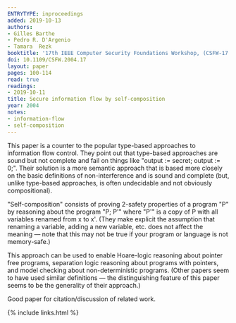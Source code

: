 ```yaml
---
ENTRYTYPE: inproceedings
added: 2019-10-13
authors:
- Gilles Barthe
- Pedro R. D'Argenio
- Tamara  Rezk
booktitle: '17th IEEE Computer Security Foundations Workshop, (CSFW-17 2004)'
doi: 10.1109/CSFW.2004.17
layout: paper
pages: 100-114
read: true
readings:
- 2019-10-11
title: Secure information flow by self-composition
year: 2004
notes:
- information-flow
- self-composition
---
```


This paper is a counter to the popular type-based approaches to information flow control.  They point out that type-based approaches are sound but not complete and fail on things like "output := secret; output := 0;".  Their solution is a more semantic approach that is based more closely on the basic definitions of non-interference and is sound and complete (but, unlike type-based approaches, is often undecidable and not obviously compositional).

"Self-composition" consists of proving 2-safety properties of a program "P" by reasoning about the program "P; P'" where "P'" is a copy of P with all variables renamed from x to x'.
(They make explicit the assumption that renaming a variable, adding a new variable, etc. does not affect the meaning — note that this may not be true if your program or language is not memory-safe.)

This approach can be used to enable Hoare-logic reasoning about pointer free programs, separation logic reasoning about programs with pointers, and model checking about non-deterministic programs.  (Other papers seem to have used similar definitions — the distinguishing feature of this paper seems to be the generality of their approach.)

Good paper for citation/discussion of related work.

{% include links.html %}

